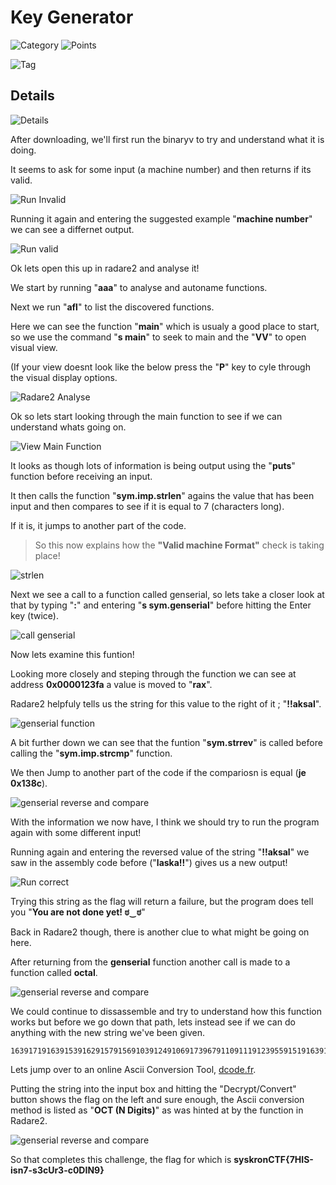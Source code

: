 # Key Generator

![Category](http://img.shields.io/badge/Category-Wednesday-orange?style=for-the-badge) ![Points](http://img.shields.io/badge/Points-300-brightgreen?style=for-the-badge)

![Tag](https://img.shields.io/badge/Tag-reverse%20engineering-blue?style=plastic)

## Details

![Details](images/keygen_details.png)

After downloading, we'll first run the binaryv to try and understand what it is doing. 

It seems to ask for some input (a machine number) and then returns if its valid.

![Run Invalid](images/keygen_run_keygen_invalid_input.png)

Running it again and entering the suggested example "**machine number**" we can see a differnet output.

![Run valid](images/keygen_run_keygen_valid_input.png)

Ok lets open this up in radare2 and analyse it!

We start by running "**aaa**" to analyse and autoname functions.

Next we run "**afl**" to list the discovered functions.

Here we can see the function "**main**" which is usualy a good place to start, so we use the command "**s main**" to seek to main and the "**VV**" to open visual view. 

(If your view doesnt look like the below press the "**P**" key to cyle through the visual display options.

![Radare2 Analyse](images/keygen_r2_step1.png)

Ok so lets start looking through the main function to see if we can understand whats going on.

![View Main Function](images/keygen_r2_step2.png)

It looks as though lots of information is being output using the "**puts**" function before receiving an input. 

It then calls the function "**sym.imp.strlen**" agains the value that has been input and then compares to see if it is equal to 7 (characters long).

If it is, it jumps to another part of the code.

> So this now explains how the **"Valid machine Format"** check is taking place!

![strlen](images/keygen_r2_strlen.png)

Next we see a call to a function called genserial, so lets take a closer look at that by typing "**:**" and entering "**s sym.genserial**" before hitting  the Enter key (twice).

![call genserial](images/keygen_seek_genserial.png)

Now lets examine this funtion!

Looking more closely and steping through the function we can see at address **0x0000123fa** a value is moved to "**rax**".

Radare2 helpfuly tells us the string for this value to the right of it ; "**!!aksal**".

![genserial function](images/keygen_genserial.png)

A bit further down we can see that the funtion "**sym.strrev**" is called before calling the "**sym.imp.strcmp**" function. 

We then Jump to another part of the code if the compariosn is equal (**je 0x138c**).

![genserial reverse and compare](images/keygen_genserial_JE.png)

With the information we now have, I think we should try to run the program again with some different input!

Running again and entering the reversed value of the string "**!!aksal**" we saw in the assembly code before ("**laska!!**") gives us a new output!

![Run correct](images/keygen_run_keygen_valid_correct.png)

Trying this string as the flag will return a failure, but the program does tell you "**You are not done yet! ಠ‿ಠ**"

Back in Radare2 though, there is another clue to what might be going on here. 

After returning from the **genserial** function another call is made to a function called **octal**.

![genserial reverse and compare](images/keygen_genserial_call_octal.png)

We could continue to dissassemble and try to understand how this function works but before we go down that path, lets instead see if we can do anything with the new string we've been given. 

```
1639171916391539162915791569103912491069173967911091119123955915191639156967955916396391439125916296395591439609104911191169719175
```

Lets jump over to an online Ascii Conversion Tool, [dcode.fr](https://www.dcode.fr/ascii-code).

Putting the string into the input box and hitting the "Decrypt/Convert" button shows the flag on the left and sure enough, the Ascii conversion method is listed as "**OCT (N Digits)**" as was hinted at by the function in Radare2.

![genserial reverse and compare](images/keygen_ascii_dcode.png)

So that completes this challenge, the flag for which is **syskronCTF{7HIS-isn7-s3cUr3-c0DIN9}**

